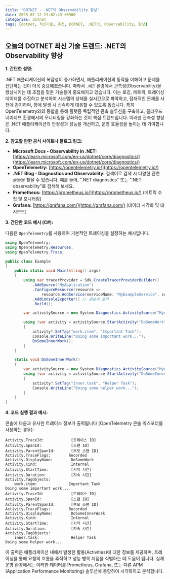 ```yaml
---
title: "DOTNET - .NET의 Observability 향상"
date: 2025-07-12 21:02:49 +0900
categories: dotnet
tags: [dotnet, 최신기술, 추천, DOTNET, .NET의, Observability, 향상]
---
```


## 오늘의 DOTNET 최신 기술 트렌드: **.NET의 Observability 향상**

**1. 간단한 설명:**

.NET 애플리케이션의 복잡성이 증가하면서, 애플리케이션의 동작을 이해하고 문제를 진단하는 것이 더욱 중요해졌습니다. 따라서 `.NET` 환경에서 관측성(Observability)을 향상시키는 데 초점을 맞춘 기술들이 중요해지고 있습니다. 이는 로깅, 메트릭, 트레이싱 데이터를 수집하고 분석하여 시스템의 상태를 실시간으로 파악하고, 잠재적인 문제를 사전에 감지하며, 장애 발생 시 신속하게 대응할 수 있도록 돕습니다. 특히 OpenTelemetry와의 통합을 통해 플랫폼 독립적인 관측 솔루션을 구축하고, 클라우드 네이티브 환경에서의 모니터링을 강화하는 것이 핵심 트렌드입니다. 이러한 관측성 향상은 .NET 애플리케이션의 안정성과 성능을 개선하고, 운영 효율성을 높이는 데 기여합니다.

**2. 참고할 만한 공식 사이트나 블로그 링크:**

*   **Microsoft Docs - Observability in .NET:** [https://learn.microsoft.com/en-us/dotnet/core/diagnostics/](https://learn.microsoft.com/en-us/dotnet/core/diagnostics/)
*   **OpenTelemetry:** [https://opentelemetry.io/](https://opentelemetry.io/)
*   **.NET Blog - Diagnostics and Observability:** 검색어로 검색 시 다양한 관련 글들을 찾을 수 있습니다. 예를 들어, ".NET diagnostics" 또는 ".NET observability"로 검색해 보세요.
*   **Prometheus:** [https://prometheus.io/](https://prometheus.io/) (메트릭 수집 및 모니터링)
*   **Grafana:** [https://grafana.com/](https://grafana.com/) (데이터 시각화 및 대시보드)

**3. 간단한 코드 예시 (C#):**

다음은 `OpenTelemetry`를 사용하여 기본적인 트레이싱을 설정하는 예시입니다.

```csharp
using OpenTelemetry;
using OpenTelemetry.Resources;
using OpenTelemetry.Trace;

public class Example
{
    public static void Main(string[] args)
    {
        using var tracerProvider = Sdk.CreateTracerProviderBuilder()
            .AddSource("MyApplication")
            .ConfigureResource(resource =>
                resource.AddService(serviceName: "MyExampleService", serviceVersion: "1.0.0"))
            .AddConsoleExporter() // 콘솔에 출력
            .Build();

        var activitySource = new System.Diagnostics.ActivitySource("MyApplication");

        using (var activity = activitySource.StartActivity("DoSomeWork"))
        {
            activity?.SetTag("work.item", "Important Task");
            Console.WriteLine("Doing some important work...");
            DoSomeInnerWork();
        }
    }

    static void DoSomeInnerWork()
    {
        var activitySource = new System.Diagnostics.ActivitySource("MyApplication");
        using (var activity = activitySource.StartActivity("DoSomeInnerWork"))
        {
            activity?.SetTag("inner.task", "Helper Task");
            Console.WriteLine("Doing some helper work...");
        }
    }
}
```

**4. 코드 실행 결과 예시:**

콘솔에 다음과 유사한 트레이스 정보가 출력됩니다 (OpenTelemetry 콘솔 익스포터를 사용하는 경우):

```
Activity.TraceId:            [트레이스 ID]
Activity.SpanId:             [스팬 ID]
Activity.ParentSpanId:       [부모 스팬 ID]
Activity.TraceFlags:        Recorded
Activity.DisplayName:        DoSomeWork
Activity.Kind:               Internal
Activity.StartTime:          [시작 시간]
Activity.Duration:           [지속 시간]
Activity.TagObjects:
    work.item:              Important Task
Doing some important work...
Activity.TraceId:            [트레이스 ID]
Activity.SpanId:             [스팬 ID]
Activity.ParentSpanId:       [부모 스팬 ID]
Activity.TraceFlags:        Recorded
Activity.DisplayName:        DoSomeInnerWork
Activity.Kind:               Internal
Activity.StartTime:          [시작 시간]
Activity.Duration:           [지속 시간]
Activity.TagObjects:
    inner.task:              Helper Task
Doing some helper work...
```

이 출력은 애플리케이션 내에서 발생한 활동(Activities)에 대한 정보를 제공하며, 트레이싱을 통해 요청의 흐름을 추적하고 성능 병목 지점을 식별하는 데 도움이 됩니다. 실제 운영 환경에서는 이러한 데이터를 Prometheus, Grafana, 또는 다른 APM (Application Performance Monitoring) 솔루션에 통합하여 시각화하고 분석합니다.

